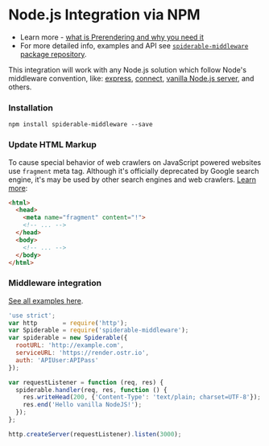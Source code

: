 Node.js Integration via NPM
======

 - Learn more - [what is Prerendering and why you need it](https://ostr.io/info/prerendering)
 - For more detailed info, examples and API see [`spiderable-middleware` package repository](https://github.com/VeliovGroup/spiderable-middleware).

This integration will work with any Node.js solution which follow Node's middleware convention, like: [express](https://www.npmjs.com/package/express), [connect](https://www.npmjs.com/package/connect), [vanilla Node.js server](https://nodejs.org/api/http.html), and others.

### Installation
```shell
npm install spiderable-middleware --save
```

### Update HTML Markup
To cause special behavior of web crawlers on JavaScript powered websites use `fragment` meta tag. Although it's officially deprecated by Google search engine, it's may be used by other search engines and web crawlers. [Learn more](https://developers.google.com/webmasters/ajax-crawling/docs/specification):
```html
<html>
  <head>
    <meta name="fragment" content="!">
    <!-- ... -->
  </head>
  <body>
    <!-- ... -->
  </body>
</html>
```

### Middleware integration
[See all examples here](https://github.com/VeliovGroup/spiderable-middleware/tree/master/examples).
```js
'use strict';
var http       = require('http');
var Spiderable = require('spiderable-middleware');
var spiderable = new Spiderable({
  rootURL: 'http://example.com',
  serviceURL: 'https://render.ostr.io',
  auth: 'APIUser:APIPass'
});

var requestListener = function (req, res) {
  spiderable.handler(req, res, function () {
    res.writeHead(200, {'Content-Type': 'text/plain; charset=UTF-8'});
    res.end('Hello vanilla NodeJS!');
  });
};

http.createServer(requestListener).listen(3000);
```